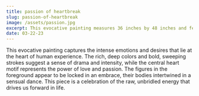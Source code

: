 ```yaml
---
title: passion of heartbreak
slug: passion-of-heartbreak
image: /assets/passion.jpg
excerpt: This evocative painting measures 36 inches by 48 inches and features a central heart motif, with figures intertwined in a sensual dance against a background of rich, deep colors.
date: 03-22-23
---
```


This evocative painting captures the intense emotions and desires that lie at the heart of human experience. The rich, deep colors and bold, sweeping strokes suggest a sense of drama and intensity, while the central heart motif represents the power of love and passion. The figures in the foreground appear to be locked in an embrace, their bodies intertwined in a sensual dance. This piece is a celebration of the raw, unbridled energy that drives us forward in life.
